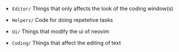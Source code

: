 - `Editor/` Things that only affects the look of the coding window(s)

- `Helpers/` Code for doing repetetive tasks

- `Ui/` Things that modify the ui of neovim

- `Coding/` Things that affect the editing of text

